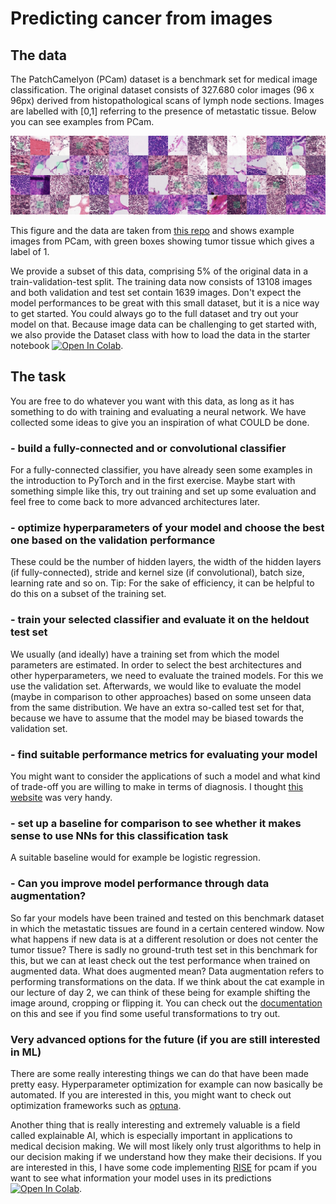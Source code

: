 # Predicting cancer from images

## The data

The PatchCamelyon (PCam) dataset is a benchmark set for medical image classification. The original dataset consists of 327.680 color images (96 x 96px) derived from histopathological scans of lymph node sections. Images are labelled with [0,1] referring to the presence of metastatic tissue. Below you can see examples from PCam.


<img src="https://github.com/Center-for-Health-Data-Science/IntroToML/blob/main/projects/histopathology_images/pcam.jpeg" width="800">

This figure and the data are taken from  [this repo](https://github.com/basveeling/pcam) and shows example images from PCam, with green boxes showing tumor tissue which gives a label of 1.

We provide a subset of this data, comprising 5% of the original data in a train-validation-test split. The training data now consists of 13108 images and both validation and test set contain 1639 images. Don't expect the model performances to be great with this small dataset, but it is a nice way to get started. You could always go to the full dataset and try out your model on that. Because image data can be challenging to get started with, we also provide the Dataset class with how to load the data in the starter notebook [![Open In Colab](https://colab.research.google.com/assets/colab-badge.svg)](https://colab.research.google.com/github.com/viktoriaschuster/intro_to_pytorch/blob/main/data_challenge/PCAM_challenge.ipynb).

## The task

You are free to do whatever you want with this data, as long as it has something to do with training and evaluating a neural network. We have collected some ideas to give you an inspiration of what COULD be done.

### - build a fully-connected and or convolutional classifier
For a fully-connected classifier, you have already seen some examples in the introduction to PyTorch and in the first exercise. Maybe start with something simple like this, try out training and set up some evaluation and feel free to come back to more advanced architectures later.

### - optimize hyperparameters of your model and choose the best one based on the validation performance
These could be the number of hidden layers, the width of the hidden layers (if fully-connected), stride and kernel size (if convolutional), batch size, learning rate and so on.
Tip: For the sake of efficiency, it can be helpful to do this on a subset of the training set.

### - train your selected classifier and evaluate it on the heldout test set
We usually (and ideally) have a training set from which the model parameters are estimated. In order to select the best architectures and other hyperparameters, we need to evaluate the trained models. For this we use the validation set. Afterwards, we would like to evaluate the model (maybe in comparison to other approaches) based on some unseen data from the same distribution. We have an extra so-called test set for that, because we have to assume that the model may be biased towards the validation set.

### - find suitable performance metrics for evaluating your model
You might want to consider the applications of such a model and what kind of trade-off you are willing to make in terms of diagnosis. I thought [this website](https://neptune.ai/blog/evaluation-metrics-binary-classification) was very handy.

### - set up a baseline for comparison to see whether it makes sense to use NNs for this classification task
A suitable baseline would for example be logistic regression.

### - Can you improve model performance through data augmentation?
So far your models have been trained and tested on this benchmark dataset in which the metastatic tissues are found in a certain centered window. Now what happens if new data is at a different resolution or does not center the tumor tissue? There is sadly no ground-truth test set in this benchmark for this, but we can at least check out the test performance when trained on augmented data. What does augmented mean? Data augmentation refers to performing transformations on the data. If we think about the cat example in our lecture of day 2, we can think of these being for example shifting the image around, cropping or flipping it. You can check out the [documentation](https://pytorch.org/vision/stable/transforms.html) on this and see if you find some useful transformations to try out.

### Very advanced options for the future (if you are still interested in ML)

There are some really interesting things we can do that have been made pretty easy. Hyperparameter optimization for example can now basically be automated. If you are interested in this, you might want to check out optimization frameworks such as [optuna](https://optuna.readthedocs.io/en/stable/index.html).

Another thing that is really interesting and extremely valuable is a field called explainable AI, which is especially important in applications to medical decision making. We will most likely only trust algorithms to help in our decision making if we understand how they make their decisions. If you are interested in this, I have some code implementing [RISE](https://arxiv.org/abs/1806.07421) for pcam if you want to see what information your model uses in its predictions [![Open In Colab](https://colab.research.google.com/assets/colab-badge.svg)](https://colab.research.google.com/github/Center-for-Health-Data-Science/IntroToML/blob/HEAD/projects/histopathology_images/pcam_rise_explainable_ai.ipynb).